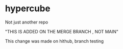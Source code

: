 # hypercube
Not just another repo

"THIS IS ADDED ON THE MERGE BRANCH , NOT MAIN"

This change was made on hithub, branch testing
